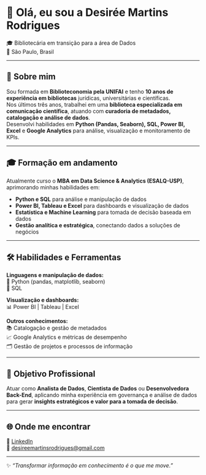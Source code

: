 # 👋 Olá, eu sou a Desirée Martins Rodrigues  

🎓 Bibliotecária em transição para a área de Dados  
📍 São Paulo, Brasil  

---

## 🧠 Sobre mim  

Sou formada em **Biblioteconomia pela UNIFAI** e tenho **10 anos de experiência em bibliotecas** jurídicas, universitárias e científicas.  
Nos últimos três anos, trabalhei em uma **biblioteca especializada em comunicação científica**, atuando com **curadoria de metadados, catalogação e análise de dados**.  
Desenvolvi habilidades em **Python (Pandas, Seaborn), SQL, Power BI, Excel** e **Google Analytics** para análise, visualização e monitoramento de KPIs.

---

## 🎓 Formação em andamento  

Atualmente curso o **MBA em Data Science & Analytics (ESALQ-USP)**, aprimorando minhas habilidades em:  
- **Python e SQL** para análise e manipulação de dados  
- **Power BI, Tableau e Excel** para dashboards e visualização de dados  
- **Estatística e Machine Learning** para tomada de decisão baseada em dados  
- **Gestão analítica e estratégica**, conectando dados a soluções de negócios  

---

## 🛠️ Habilidades e Ferramentas  

**Linguagens e manipulação de dados:**  
🐍 Python (pandas, matplotlib, seaborn)  
🧩 SQL  

**Visualização e dashboards:**  
📊 Power BI | Tableau | Excel  

**Outros conhecimentos:**  
📚 Catalogação e gestão de metadados  
📈 Google Analytics e métricas de desempenho  
🗂️ Gestão de projetos e processos de informação  

---

## 🎯 Objetivo Profissional  

Atuar como **Analista de Dados**, **Cientista de Dados** ou **Desenvolvedora Back-End**, aplicando minha experiência em governança e análise de dados para gerar **insights estratégicos e valor para a tomada de decisão**.

---

## 🌐 Onde me encontrar  

💼 [LinkedIn](https://www.linkedin.com/in/desireemr)  
📧 desireemartinsrodrigues@gmail.com  

---

✨ *“Transformar informação em conhecimento é o que me move.”*
